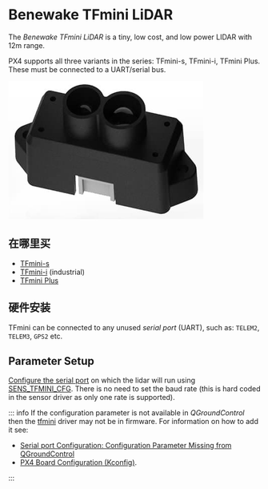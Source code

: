 # Benewake TFmini LiDAR

The _Benewake TFmini LiDAR_ is a tiny, low cost, and low power LIDAR with 12m range.

PX4 supports all three variants in the series: TFmini-s, TFmini-i, TFmini Plus. These must be connected to a UART/serial bus.

![TFmini LiDAR](../../assets/hardware/sensors/tfmini/tfmini_hero.jpg)

## 在哪里买

- [TFmini-s](https://en.benewake.com/TFminiS/index_proid_325.html)
- [TFmini-i](https://en.benewake.com/TFminii/index_proid_324.html) (industrial)
- [TFmini Plus](https://en.benewake.com/TFminiPlus/index_proid_323.html)

## 硬件安装

TFmini can be connected to any unused _serial port_ (UART), such as: `TELEM2`, `TELEM3`, `GPS2` etc.

## Parameter Setup

[Configure the serial port](../peripherals/serial_configuration.md) on which the lidar will run using [SENS_TFMINI_CFG](../advanced_config/parameter_reference.md#SENS_TFMINI_CFG). There is no need to set the baud rate (this is hard coded in the sensor driver as only one rate is supported).

::: info If the configuration parameter is not available in _QGroundControl_ then the [tfmini](../modules/modules_driver_distance_sensor.md#tfmini) driver may not be in firmware. For information on how to add it see:

- [Serial port Configuration: Configuration Parameter Missing from QGroundControl](../peripherals/serial_configuration.md#parameter_not_in_firmware)
- [PX4 Board Configuration (Kconfig)](../hardware/porting_guide_config.md#px4-menuconfig-setup).

:::

